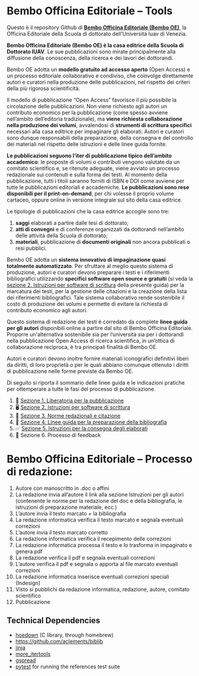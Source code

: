 # Bembo Officina Editoriale – Tools

Questo è il repository Github di **[Bembo Officina Editoriale (Bembo OE)](https://bemboedizioni.it/)**, la Officina Editoriale della Scuola di dottorato dell’Università Iuav di Venezia.  
 
**Bembo Officina Editoriale (Bembo OE) è la casa editrice della Scuola di Dottorato IUAV**. Le sue pubblicazioni sono mirate principalmente alla diffusione della conoscenza, della ricerca e dei lavori dei dottorandi.

Bembo OE adotta un **modello gratuito ad accesso aperto** (Open Access) e un processo editoriale collaborativo e condiviso, che coinvolge direttamente autori e curatori nella produzione delle pubblicazioni, nel rispetto dei criteri della più rigorosa scientificità.
 
Il modello di pubblicazione “Open Access” favorisce il più possibile la circolazione delle pubblicazioni. Non viene richiesto agli autori un contributo economico per la pubblicazione (come spesso avviene nell’ambito dell’editoria tradizionale), ma **viene richiesta collaborazione nella produzione dei volumi**, avvalendosi di  **strumenti di scrittura specifici** necessari alla casa editrice per impaginare gli elaborati.
Autori e curatori sono dunque responsabili della preparazione, della consegna e del controllo dei materiali nel rispetto delle istruzioni e delle linee guida fornite. 
 
**Le pubblicazioni seguono l’iter di pubblicazione tipico dell’ambito accademico**: le proposte di volumi o contributi vengono valutate da un comitato scientifico e, se ritenute adeguate, viene avviato un processo redazionale sui contenuti e sulla forma dei testi.
Al momento della pubblicazione, tutti i titoli saranno forniti di ISBN e DOI come avviene per tutte le pubblicazioni editoriali e accademiche. **Le pubblicazioni sono rese disponibili per il print-on-demand**, per chi volesse il proprio volume cartaceo, oppure online in versione integrale sul sito della casa editrice.
 
Le tipologie di pubblicazioni che la casa editrice accoglie sono tre:

1. **saggi** elaborati a partire dalle tesi di dottorato;
2. **atti di convegni** e di conferenze organizzati da dottorandi nell’ambito delle attività della Scuola di dottorato;
3. **materiali**, pubblicazione di **documenti originali** non ancora pubblicati o resi pubblici.
 
 
Bembo OE adotta un **sistema innovativo di impaginazione quasi totalmente automatizzato**. Per sfruttare al meglio questo sistema di produzione, autori e curatori devono preparare i testi e i riferimenti bibliografici utilizzando **specifici software open source e gratuiti** (si veda la [sezione 2. Istruzioni per software di scrittura](https://github.com/roberto-arista/Bembo-Officina-Editoriale-Tools/tree/master/author-guides/02%20IstruzionI%20per%20software#2-istruzioni-per-software-di-scrittura-per-bembo-officina-editoriale) della presente guida) per la marcatura dei testi, per la gestione delle citazioni e la creazione della lista dei riferimenti bibliografici.
Tale sistema collaborativo rende sostenibile il costo di produzione dei volumi e permette di evitare la richiesta di contributo economico agli autori.

Questo sistema di redazione dei testi è corredato da complete **linee guida per gli autori** disponibili online a partire dal sito di Bembo Officina Editoriale. Proporre un'alternativa sostenibile sia per l’università sia per i dottorandi nella pubblicazione Open Access di ricerca scientifica, in un’ottica di collaborazione reciproca, è tra principali finalità di Bembo OE.
 
Autori e curatori devono inoltre fornire materiali iconografici definitivi liberi da diritti, di loro proprietà o per le quali abbiano comunque ottenuto i diritti di pubblicazione nelle forme previste da Bembo OE. 
 
Di seguito si riporta il sommario delle linee guida e le indicazioni pratiche per ottemperare a tutte le fasi del processo di pubblicazione.

1. 📄 [Sezione 1. Liberatoria per la pubblicazione](https://github.com/roberto-arista/Bembo-Officina-Editoriale-Tools/tree/master/author-guides/01%20Liberatoria) 
2. 🖥 [Sezione 2. Istruzioni per software di scrittura](https://github.com/roberto-arista/Bembo-Officina-Editoriale-Tools/tree/master/author-guides/02%20IstruzionI%20per%20software#2-istruzioni-per-software-di-scrittura-per-bembo-officina-editoriale)
3. 📝 [Sezione 3. Norme redazionali e citazione](https://github.com/roberto-arista/Bembo-Officina-Editoriale-Tools/tree/master/author-guides/03%20Norme%20redazionali%20e%20citazione)
4. 📖 [Sezione 4. Linee guida per la preparazione della bibliografia](https://github.com/roberto-arista/Bembo-Officina-Editoriale-Tools/tree/master/author-guides/04%20Preparazione%20bibliografia)
5. ✅ [Sezione 5. Istruzioni per la consegna degli elaborati](https://github.com/roberto-arista/Bembo-Officina-Editoriale-Tools/tree/master/author-guides/05%20Istruzioni%20consegna%20elaborati%20)
6. 🔄 Sezione 6. Processo di feedback

# Bembo Officina Editoriale – Processo di redazione:

1. Autore con manoscritto in .doc o affini 
2. La redazione invia all’autore il link alla sezione Istruzioni per gli autori (contenente le norme per la redazione del doc e della bibliografia, le istruzioni di preparazione materiale, ecc.) 
3. L’autore invia il testo marcato + la bibliografia 
4. La redazione informatica verifica il testo marcato e segnala eventuali correzioni
5. L’autore invia il testo marcato corretto
6. La redazione informatica verifica il recepimento delle correzioni
7. La redazione informatica processa il testo e lo trasforma in impaginato e genera pdf
8. La redazione verifica il pdf e segnala eventuali correzioni
9. L’autore verifica il pdf e segnala o apporta al file marcato eventuali correzioni 
10. La redazione informatica inserisce eventuali correzioni speciali (Indesign) 
11. Visto si pubblichi da redazione informatica, redazione, autore, comitato scientifico
12. Pubblicazione

 
Technical Dependencies
---------
- [hoedown](https://github.com/hoedown/hoedown) (C library, through homebrew)
- https://github.com/aclements/biblib
- [jinja](https://jinja.palletsprojects.com/en/3.0.x/)
- [more_itertools](https://pypi.org/project/more-itertools/)
- [gspread](https://docs.gspread.org/en/latest/)
- [pytest](https://docs.pytest.org/en/6.2.x/) for running the references test suite
